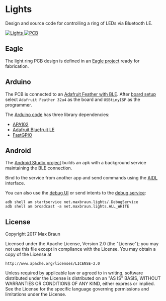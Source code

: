 # Lights

Design and source code for controlling a ring of LEDs via Bluetooth LE.

[![Lights](https://lh3.googleusercontent.com/OH-w1xSj1Izd6sZjvl7yN8z4loEr-TtxTMGyBkxrAWB8aVCR_1P1bgZP87e-iTz7AI-fO6aQDLEq9TfNImQdnvESX8K-FRoaah8Sq4hlK0Nyo62g9fTs3O74HnY6BqOsH63H1smmuuYFLxkWXhN1yIb-vph0FejwWkcYlYpUp26rqqpfP_66ML47X5aLWl45y6apSQJnS3IHBTteo1aIPQbsQtNed7v7gmu3i6EyftmNMkCXEgHbV8E8CrvuyKLPfkxuhgRE9_n5xQ6uShSrOeGUAmMZ88jVcne4gEvjxelUNOoSvvJ1Yf8akVHQakbcQHLiaroN5_ZuCSaUzDRd_VGEm8N515QW3x-FYdhsQo3LX57up2_ZPTjCQpcxfLdOJZYJxRMEvOGxPzM0emi3sQJNrnBaNzmKYRhM41BXRGKFLwxtH45OZ5nMy5uJ2OLf4B7ML2aer6Rd9WjnHQLbAnhJrVQqAxdB0ISabiNOYgu6fz7eKJdjoQnIeVtkRtVRtOgh8cN34pcDI7yhG2xamWLVqoZYB35h_m1k2uW9g0TEL8vukYu2mYN-Pywdb6Agws1_QNS-65bpldCgp-kFmZHUC3LGVxOQqXzfKmZBzpI4ogQq4ZDUb4FgBRg-hUEcVwym4bTWSlyRsE2kdYsJZ3QHh7PRDdSgFA=s400-no) ![PCB](https://lh3.googleusercontent.com/q0JcapdU0bliwthUc7-MfXul34FklFc5FOGdG2OoW2a702v8seCa_gv5A9XVeKo3ftw1HZVIeS0q0w1uuovP8n692gFbc0G7A-buXkGg2QrIU32h83A_yyXoing1lGUtzOtQVXu9JONxUjsV3ySe_qzWF8SwJJEZrknAeeBcjf_tAjibWLAuhW3w0tGxOAqAfBCY8XkaiOIqz5QcDVh7gyAIaj3yfpAgp4QHp07Txp8Ug6SKcxGkIQv0fE9TMc4Fze-fXT7EL7S9dbgw8EMy4SSn_qVUI_nF1bjZYigcCW5WARjNZ-IqDSDHjmejYeaiPs7--PM-PwtP70Fbq6mZJgyBMuux18TDOqLjVUTHRNe0mk17PQFGMlmP3na_5ngFvl3O2_PAyeNfzSoJkyC6bnEweBNuYPfRhtJg3ABBLme0o4eHat7ZXe7wTiBuzlA0eobJlO4XL8aKMTLmQiJRrkpwFrReaBBC_E-xJc_0whvqSKZ2xzFSPC3HSHKsXK7rMIqIMaZ2Zmq4FHGlFanPf2KGpIaCxjUXs-tKPbg9RX4ZwxY1OOpp9nzCpwWJO0jii4F53q-o69O9fPIGVguUJdj3A4MiW8K2wgwtRIU8gNvtXdz6ZfR3bkmq9r5v0URMV8URdalhvvPeKusA7EgLC7QgfvLbtkj4uQ=s400-no)](https://medium.com/@maxbraun/smarter-mirrors-and-how-theyre-made-327997b9eff7)

## Eagle

The light ring PCB design is defined in an [Eagle project](eagle) ready for fabrication.

## Arduino

The PCB is connected to an [Adafruit Feather with BLE](https://www.adafruit.com/product/2829). After [board setup](https://learn.adafruit.com/adafruit-feather-32u4-bluefruit-le/setup) select `Adafruit Feather 32u4` as the board and `USBtinyISP` as the programmer.

The [Arduino code](arduino/lights.ino) has three library dependencies:
* [APA102](https://github.com/pololu/apa102-arduino#software)
* [Adafruit Bluefruit LE](https://github.com/adafruit/Adafruit_BluefruitLE_nRF51)
* [FastGPIO](https://github.com/pololu/fastgpio-arduino)

## Android

The [Android Studio project](android) builds an apk with a background service maintaining the BLE connection.

Bind to the service from another app and send commands using the [AIDL](android/app/src/main/aidl/net/maxbraun/lights) interface.

You can also use the [debug UI](android/app/src/main/java/net/maxbraun/lights/DebugActivity.java) or send intents to the [debug service](android/app/src/main/java/net/maxbraun/lights/DebugService.java):

```
adb shell am startservice net.maxbraun.lights/.DebugService
adb shell am broadcast -a net.maxbraun.lights.ALL_WHITE
```

## License

Copyright 2017 Max Braun

Licensed under the Apache License, Version 2.0 (the "License");
you may not use this file except in compliance with the License.
You may obtain a copy of the License at

    http://www.apache.org/licenses/LICENSE-2.0

Unless required by applicable law or agreed to in writing, software
distributed under the License is distributed on an "AS IS" BASIS,
WITHOUT WARRANTIES OR CONDITIONS OF ANY KIND, either express or implied.
See the License for the specific language governing permissions and
limitations under the License.
